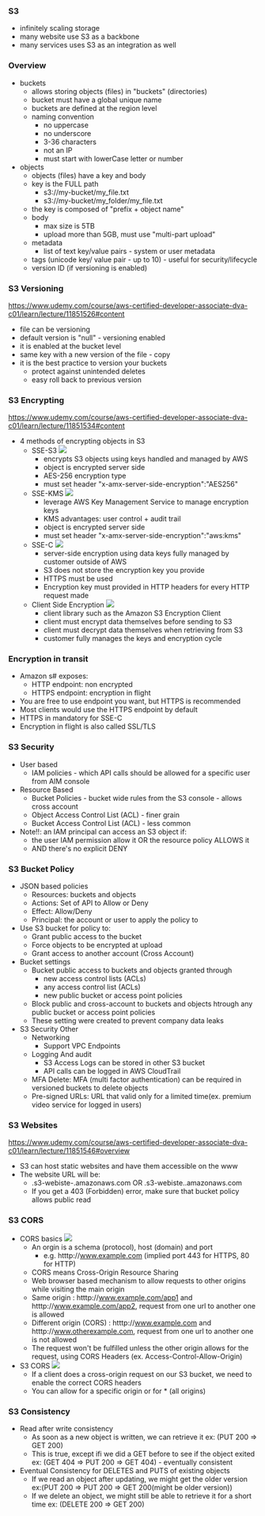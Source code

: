 ### S3 ###
* infinitely scaling storage
* many website use S3 as a backbone
* many services uses S3 as an integration as well

### Overview ###
* buckets
    * allows storing objects (files) in "buckets" (directories)
    * bucket must have a global unique name
    * buckets are defined at the region level
    * naming convention
        * no uppercase
        * no underscore
        * 3-36 characters
        * not an IP
        * must start with lowerCase letter or number
* objects
    * objects (files) have a key and body
    * key is the FULL path
        * s3://my-bucket/my_file.txt
        * s3://my-bucket/my_folder/my_file.txt
    * the key is composed of "prefix + object name"
    * body 
        * max size is 5TB
        * upload more than 5GB, must use "multi-part upload"
    * metadata
        * list of text key/value pairs - system or user metadata
    * tags (unicode key/ value pair - up to 10) - useful for security/lifecycle
    * version ID (if versioning is enabled)

### S3 Versioning ###
https://www.udemy.com/course/aws-certified-developer-associate-dva-c01/learn/lecture/11851526#content
* file can be versioning
* default version is "null" - versioning enabled
* it is enabled at the bucket level
* same key with a new version of the file - copy
* it is the best practice to version your buckets
    * protect against unintended deletes
    * easy roll back to previous version
     
### S3 Encrypting ###
https://www.udemy.com/course/aws-certified-developer-associate-dva-c01/learn/lecture/11851534#content       
* 4 methods of encrypting objects in S3
    * SSE-S3 
        ![](images/aim1.jpg) 
        * encrypts S3 objects using keys handled and managed by AWS
        * object is encrypted server side
        * AES-256 encryption type
        * must set header "x-amx-server-side-encryption":"AES256"
    * SSE-KMS 
        ![](images/aim2.jpg) 
        * leverage AWS Key Management Service to manage encryption keys
        * KMS advantages: user control + audit trail
        * object is encrypted server side
        * must set header "x-amx-server-side-encryption":"aws:kms"
    * SSE-C 
        ![](images/aim3.jpg) 
        * server-side encryption using data keys fully managed by customer outside of AWS
        * S3 does not store the encryption key you provide
        * HTTPS must be used
        * Encryption key must provided in HTTP headers for every HTTP request made
    * Client Side Encryption 
        ![](images/aim4.jpg) 
        * client library such as the Amazon S3 Encryption Client
        * client must encrypt data themselves before sending to S3     
        * client must decrypt data themselves when retrieving from S3
        * customer fully manages the keys and encryption cycle
             
### Encryption in transit ###
* Amazon s# exposes: 
    * HTTP endpoint: non encrypted
    * HTTPS endpoint: encryption in flight
* You are free to use endpoint you want, but HTTPS is recommended
* Most clients would use the HTTPS endpoint by default
* HTTPS in mandatory for SSE-C
* Encryption in flight is also called SSL/TLS    

### S3 Security ###
* User based
    * IAM policies - which API calls should be allowed for a specific user from AIM console
* Resource Based
    * Bucket Policies - bucket wide rules from the S3 console - allows cross account
    * Object Access Control List (ACL) - finer grain 
    * Bucket Access Control List (ACL) - less common
* Note!!: an IAM principal can access an S3 object if:
    * the user IAM permission allow it OR the resource policy ALLOWS it
    * AND there's no explicit DENY
    
### S3 Bucket Policy ###
* JSON based policies
    * Resources: buckets and objects
    * Actions: Set of API to Allow or Deny
    * Effect: Allow/Deny 
    * Principal: the account or user to apply the policy to 
* Use S3 bucket for policy to: 
    * Grant public access to the bucket
    * Force objects to be encrypted at upload 
    * Grant access to another account (Cross Account)
* Bucket settings  
    * Bucket public access to buckets and objects granted through
        * new access control lists (ACLs)
        * any access control list (ACLs)
        * new public bucket or access point policies
    * Block public and cross-account to buckets and objects htrough any public bucket or access point policies
    * These setting were created to prevent company data leaks
* S3 Security Other
    * Networking 
        * Support VPC Endpoints 
    * Logging And audit
        * S3 Access Logs can be stored in other S3 bucket
        * API calls can be logged in AWS CloudTrail
    * MFA Delete: MFA (multi factor authentication) can be required in versioned buckets to delete objects
    * Pre-signed URLs: URL that valid only for a limited time(ex. premium video service for logged in users)
        
### S3 Websites ###
https://www.udemy.com/course/aws-certified-developer-associate-dva-c01/learn/lecture/11851546#overview
* S3 can host static websites and have them accessible on the www
* The website URL will be: 
    * <bucket-name>.s3-webiste-<AWS-region>.amazonaws.com
        OR
      <bucket-name>.s3-webiste.<AWS-region>.amazonaws.com
    * If you get a 403 (Forbidden) error, make sure that bucket policy allows public read 
    
### S3 CORS ###
* CORS basics
    ![](images/aim5.jpg)
    * An orgin is a schema (protocol), host (domain) and port
        * e.g. htttp://www.example.com  (implied port 443 for HTTPS, 80 for HTTP)
    * CORS means Cross-Origin Resource Sharing
    * Web browser based mechanism to allow requests to other origins while visiting the main origin
    * Same origin : htttp://www.example.com/app1 and htttp://www.example.com/app2, request from one url to another one is allowed       
    * Different origin (CORS) : htttp://www.example.com and htttp://www.otherexample.com, request from one url to another one is not allowed       
    * The request won't be fulfilled unless the other origin allows for the request, using CORS Headers (ex. Access-Control-Allow-Origin)   
* S3 CORS
    ![](images/aim6.jpg)
    * If a client does a cross-origin request on our S3 bucket, we need to enable the correct CORS headers
    * You can allow for a specific origin or for * (all origins)
 
### S3 Consistency ###
* Read after write consistency
    * As soon as a new object is written, we can retrieve it
    ex: (PUT 200 => GET 200)
    * This is true, except ifi we did a GET before to see if the object exited
    ex: (GET 404 => PUT 200 => GET 404) - eventually consistent
* Eventual Consistency for DELETES and PUTS of existing objects
    * If we read an object after updating, we might get the older version 
    ex:(PUT 200 => PUT 200 => GET 200(might be older version))
    * If we delete an object, we might still be able to retrieve it for a short time
    ex: (DELETE 200 => GET 200)
